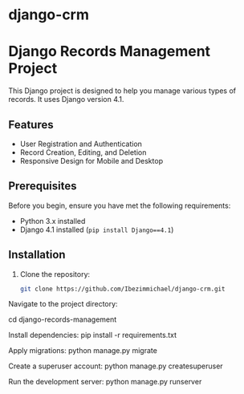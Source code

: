 # django-crm

# Django Records Management Project

This Django project is designed to help you manage various types of records. It uses Django version 4.1.

## Features

- User Registration and Authentication
- Record Creation, Editing, and Deletion
- Responsive Design for Mobile and Desktop

## Prerequisites

Before you begin, ensure you have met the following requirements:

- Python 3.x installed
- Django 4.1 installed (`pip install Django==4.1`)

## Installation

1. Clone the repository:

   ```bash
   git clone https://github.com/Ibezimmichael/django-crm.git
Navigate to the project directory:

cd django-records-management

Install dependencies:
pip install -r requirements.txt

Apply migrations:
python manage.py migrate

Create a superuser account:
python manage.py createsuperuser

Run the development server:
python manage.py runserver